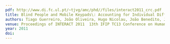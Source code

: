 ```yaml
---
pdf: http://www.di.fc.ul.pt/~tjvg/amc/phd//files/interact2011_crc.pdf
title: Blind People and Mobile Keypads\: Accounting for Individual Differences
authors: Tiago Guerreiro, João Oliveira, Hugo Nicolau, João Benedito, Joaquim Jorge, Daniel Gonçalves
venue: Proceedings of INTERACT 2011  13th IFIP TC13 Conference on Human-Computer Interaction. Lisboa, Portugal, September, 2011
year: 2011
doi: 
---
```

